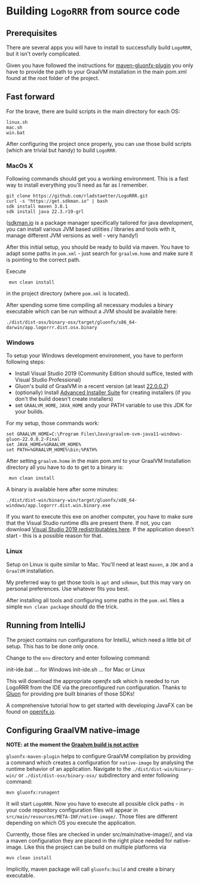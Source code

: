 # Building `LogoRRR` from source code

## Prerequisites

There are several apps you will have to install to successfully build `LogoRRR`, but it isn't overly complicated.

Given you have followed the instructions for [maven-gluonfx-plugin](https://github.com/gluonhq/gluonfx-maven-plugin) you
only have to provide the path to your GraalVM installation in the main pom.xml found at the root folder of the project.

## Fast forward

For the brave, there are build scripts in the main directory for each OS:

    linux.sh
    mac.sh
    win.bat

After configuring the project once properly, you can use those build scripts (which are trivial but handy) to
build `LogoRRR`.

### MacOs X

Following commands should get you a working environment. This is a fast way to install everything you'll need as far as
I remember.

    git clone https://github.com/rladstaetter/LogoRRR.git
    curl -s "https://get.sdkman.io" | bash
    sdk install maven 3.8.1
    sdk install java 22.3.r19-grl

([sdkman.io](https://sdkman.io) is a package manager specifically tailored for java development, you can install various
JVM based utilities / libraries and tools with it, manage different JVM versions as well - very handy!)

After this initial setup, you should be ready to build via maven. You have to adapt some paths in `pom.xml` - just
search for `graalvm.home` and make sure it is pointing to the correct path.

Execute

     mvn clean install

in the project directory (where `pom.xml` is located).

After spending some time compiling all necessary modules a binary executable which can be run without a JVM should be
available here:

    ./dist/dist-osx/binary-osx/target/gluonfx/x86_64-darwin/app.logorrr.dist.osx.binary

### Windows

To setup your Windows development environment, you have to perform following steps:

- Install Visual Studio 2019 (Community Edition should suffice, tested with Visual Studio Professional)
- Gluon's build of GraalVM in a recent version (at least [22.0.0.2](https://github.com/gluonhq/graal/releases))
- (optionally) Install [Advanced Installer Suite](https://www.advancedinstaller.com) for creating installers (if you
  don't the build doesn't create installers)
- set `GRAALVM_HOME`, `JAVA_HOME` andy your PATH variable to use this JDK for your builds.

For my setup, those commands work:

    set GRAALVM_HOME=C:\Program Files\Java\graalvm-svm-java11-windows-gluon-22.0.0.2-Final
    set JAVA_HOME=%GRAALVM_HOME%
    set PATH=%GRAALVM_HOME%\bin;%PATH%

After setting `graalvm.home` in the main pom.xml to your GraalVM Installation directory all you have to do to get to a
binary is:

     mvn clean install

A binary is available here after some minutes:

    ./dist/dist-win/binary-win/target/gluonfx/x86_64-windows/app.logorrr.dist.win.binary.exe

If you want to execute this exe on another computer, you have to make sure that the Visual Studio runtime dlls are
present there. If not, you can
download [Visual Studio 2019 redistributables here](https://aka.ms/vs/16/release/vc_redist.x64.exe). If the application
doesn't start - this is a possible reason for that.

### Linux

Setup on Linux is quite similar to Mac. You'll need at least `maven`, a `JDK` and a `GraalVM` installation.

My preferred way to get those tools is `apt` and `sdkman`, but this may vary on personal preferences. Use whatever fits
you best.

After installing all tools and configuring some paths in the `pom.xml` files a simple `mvn clean package` should do the
trick.

## Running from IntelliJ

The project contains run configurations for IntelliJ, which need a little bit of setup. This has to be done only once.

Change to the `env` directory and enter following command:

  init-ide.bat                  ... for Windows
  init-ide.sh                   ... for Mac or Linux

This will download the appropriate openjfx sdk which is needed to run LogoRRR from the IDE via the preconfigured run configuration. Thanks to [Gluon](https://www.gluonhq.com/) for providing pre built binaries of those SDKs!

A comprehensive tutorial how to get started with developing JavaFX can be found on [openjfx.io](https://openjfx.io).

## Configuring GraalVM native-image

**NOTE: at the moment the [Graalvm build is not active](https://github.com/rladstaetter/LogoRRR/issues/192)** 

`gluonfx-maven-plugin` helps to configure GraalVM compilation by providing a command which creates a configuration for
`native-image` by analysing the runtime behavior of an application. Navigate to the `./dist/dist-win/binary-win/` or
`./dist/dist-osx/binary-osx/` subdirectory and enter following command:

    mvn gluonfx:runagent

It will start `LogoRRR`. Now you have to execute all possible click paths - in your code repository configuration files
will appear in `src/main/resources/META-INF/native-image/`. Those files are different depending on which OS you execute
the application.

Currently, those files are checked in under src/main/native-image/<os>/, and via a maven configuration they are placed
in the right place needed for native-image. Like this the project can be build on multiple platforms via

    mvn clean install 

Implicitly, maven package will call `gluonfx:build` and create a binary executable. 
